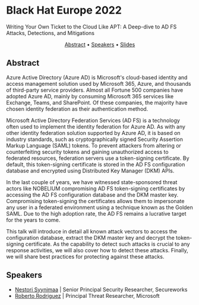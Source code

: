 # Black Hat Europe 2022

Writing Your Own Ticket to the Cloud Like APT: A Deep-dive to AD FS Attacks, Detections, and Mitigations

<p align="center">
  <a href="#abstract">Abstract</a> •
  <a href="#speakers">Speakers</a> •
  <a href="Slide-Deck.pdf">Slides</a>
</p>

## Abstract

Azure Active Directory (Azure AD) is Microsoft's cloud-based identity and access management solution used by Microsoft 365, Azure, and thousands of third-party service providers. Almost all Fortune 500 companies have adopted Azure AD, mainly by consuming Microsoft 365 services like Exchange, Teams, and SharePoint. Of these companies, the majority have chosen identity federation as their authentication method.

Microsoft Active Directory Federation Services (AD FS) is a technology often used to implement the identity federation for Azure AD. As with any other identity federation solution supported by Azure AD, it is based on industry standards, such as cryptographically signed Security Assertion Markup Language (SAML) tokens. To prevent attackers from altering or counterfeiting security tokens and gaining unauthorized access to federated resources, federation servers use a token-signing certificate. By default, this token-signing certificate is stored in the AD FS configuration database and encrypted using Distributed Key Manager (DKM) APIs.

In the last couple of years, we have witnessed state-sponsored threat actors like NOBELIUM compromising AD FS token-signing certificates by accessing the AD FS configuration database and the DKM master key. Compromising token-signing the certificates allows them to impersonate any user in a federated environment using a technique known as the Golden SAML. Due to the high adoption rate, the AD FS remains a lucrative target for the years to come.

This talk will introduce in detail all known attack vectors to access the configuration database, extract the DKM master key and decrypt the token-signing certificate. As the capability to detect such attacks is crucial to any response activities, we will also cover how to detect these attacks. Finally, we will share best practices for protecting against these attacks.

## Speakers

* [Nestori Syynimaa](https://www.blackhat.com/eu-22/briefings/schedule/speakers.html#nestori-syynimaa-37068)  |  Senior Principal Security Researcher, Secureworks
* [Roberto Rodriguez](https://www.blackhat.com/eu-22/briefings/schedule/speakers.html#roberto-rodriguez-37952)  |  Principal Threat Researcher, Microsoft